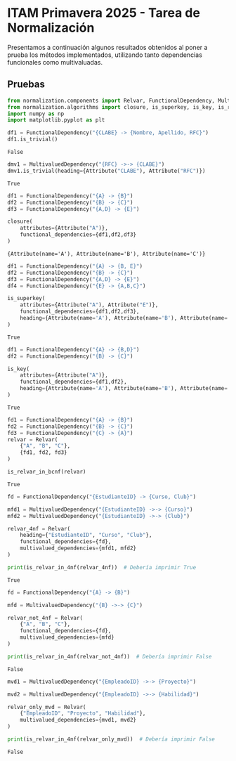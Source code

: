 # ITAM Primavera 2025 - Tarea de Normalización

Presentamos a continuación algunos resultados obtenidos al poner a prueba los métodos implementados, utilizando tanto dependencias funcionales como multivaluadas.

## Pruebas

```python
from normalization.components import Relvar, FunctionalDependency, MultivaluedDependency, Attribute
from normalization.algorithms import closure, is_superkey, is_key, is_relvar_in_4nf, is_relvar_in_bcnf
import numpy as np
import matplotlib.pyplot as plt
```

```python
df1 = FunctionalDependency("{CLABE} -> {Nombre, Apellido, RFC}")
df1.is_trivial()
```

    False

```python
dmv1 = MultivaluedDependency("{RFC} ->-> {CLABE}")
dmv1.is_trivial(heading={Attribute("CLABE"), Attribute("RFC")})
```

    True

```python
df1 = FunctionalDependency("{A} -> {B}")
df2 = FunctionalDependency("{B} -> {C}")
df3 = FunctionalDependency("{A,D} -> {E}")

closure(
    attributes={Attribute("A")},
    functional_dependencies={df1,df2,df3}
)
```

    {Attribute(name='A'), Attribute(name='B'), Attribute(name='C')}

```python
df1 = FunctionalDependency("{A} -> {B, E}")
df2 = FunctionalDependency("{B} -> {C}")
df3 = FunctionalDependency("{A,D} -> {E}")
df4 = FunctionalDependency("{E} -> {A,B,C}")

is_superkey(
    attributes={Attribute("A"), Attribute("E")},
    functional_dependencies={df1,df2,df3},
    heading={Attribute(name='A'), Attribute(name='B'), Attribute(name='C'),  Attribute(name='E')}
)
```

    True

```python
df1 = FunctionalDependency("{A} -> {B,D}")
df2 = FunctionalDependency("{B} -> {C}")

is_key(
    attributes={Attribute("A")},
    functional_dependencies={df1,df2},
    heading={Attribute(name='A'), Attribute(name='B'), Attribute(name='C'), Attribute(name='D')}
)
```

    True

```python
fd1 = FunctionalDependency("{A} -> {B}")
fd2 = FunctionalDependency("{B} -> {C}")
fd3 = FunctionalDependency("{C} -> {A}")
relvar = Relvar(
    {"A", "B", "C"},
    {fd1, fd2, fd3}
)

is_relvar_in_bcnf(relvar)

```

    True

```python
fd = FunctionalDependency("{EstudianteID} -> {Curso, Club}")

mfd1 = MultivaluedDependency("{EstudianteID} ->-> {Curso}")
mfd2 = MultivaluedDependency("{EstudianteID} ->-> {Club}")

relvar_4nf = Relvar(
    heading={"EstudianteID", "Curso", "Club"},
    functional_dependencies={fd},
    multivalued_dependencies={mfd1, mfd2}
)

print(is_relvar_in_4nf(relvar_4nf))  # Debería imprimir True
```

    True

```python
fd = FunctionalDependency("{A} -> {B}")

mfd = MultivaluedDependency("{B} ->-> {C}")

relvar_not_4nf = Relvar(
    {"A", "B", "C"},
    functional_dependencies={fd},
    multivalued_dependencies={mfd}
)

print(is_relvar_in_4nf(relvar_not_4nf))  # Debería imprimir False
```

    False

```python
mvd1 = MultivaluedDependency("{EmpleadoID} ->-> {Proyecto}")

mvd2 = MultivaluedDependency("{EmpleadoID} ->-> {Habilidad}")

relvar_only_mvd = Relvar(
    {"EmpleadoID", "Proyecto", "Habilidad"},
    multivalued_dependencies={mvd1, mvd2}
)

print(is_relvar_in_4nf(relvar_only_mvd))  # Debería imprimir False
```

    False

